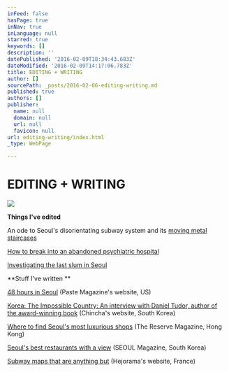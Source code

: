 ```yaml
---
inFeed: false
hasPage: true
inNav: true
inLanguage: null
starred: true
keywords: []
description: ''
datePublished: '2016-02-09T18:34:43.683Z'
dateModified: '2016-02-09T14:17:06.783Z'
title: EDITING + WRITING
author: []
sourcePath: _posts/2016-02-06-editing-writing.md
published: true
authors: []
publisher:
  name: null
  domain: null
  url: null
  favicon: null
url: editing-writing/index.html
_type: WebPage

---
```

# EDITING + WRITING
![](https://the-grid-user-content.s3-us-west-2.amazonaws.com/ab27ebe3-b3f3-44b9-a60d-1d3e2f1ec645.jpg)

**Things I've edited**

An ode to Seoul's disorientating subway system and its [moving ][0][metal staircases][0]

[How to break into an abandoned psychiatric hospital][1]

[Investigating the last slum in Seoul ][2]

**Stuff I've written **

[48 hours in Seoul][3] (Paste Magazine's website, US)

[Korea: The Impossible Country: An interview with Daniel Tudor, author of the award-winning book][4] (Chincha's website, South Korea)

[Where to find Seoul's most luxurious shops][5] (The Reserve Magazine, Hong Kong)

[Seoul's best restaurants with a view][6] (SEOUL Magazine, South Korea)

[Subway maps that are anything but][7] (Hejorama's website, France)

[0]: http://chincha.co.uk/2013/01/seouls-moving-metal-staircases/
[1]: http://chincha.co.uk/2013/06/breaking-into-a-haunted-mental-hospital-in-korea/
[2]: http://chincha.co.uk/2013/07/seouls-guryeong-slum/
[3]: www.pastemagazine.com/articles/2015/11/greetings-from-seoul.html
[4]: http://chincha.co.uk/2012/11/korea-the-impossible-country/
[5]: http://thereserve-asia.com/shopping-weekender-seoul/
[6]: http://magazine.seoulselection.com/2013/06/07/a-feast-for-your-eyes/
[7]: http://www.hejorama.com/articles/the-monday-map-zero-per-zero-10513/